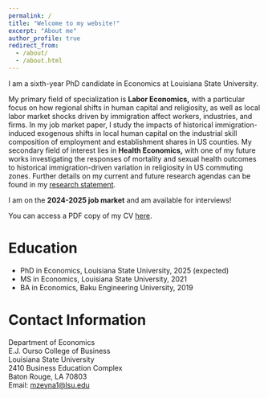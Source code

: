 ```yaml
---
permalink: /
title: "Welcome to my website!"
excerpt: "About me"
author_profile: true
redirect_from: 
  - /about/
  - /about.html
---
```


I am a sixth-year PhD candidate in Economics at Louisiana State University. 

My primary field of specialization is **Labor Economics,** with a particular focus on how regional shifts in human capital and religiosity, as well as local labor market shocks driven by immigration affect workers, industries, and firms. In my job market paper, I study the impacts of historical immigration-induced exogenous shifts in local human capital on the industrial skill composition of employment and establishment shares in US counties. My secondary field of interest lies in **Health Economics,** with one of my future works investigating the responses of mortality and sexual health outcomes to historical immigration-driven variation in religiosity in US commuting zones. Further details on my current and future research agendas can be found in my [research statement](/files/Murad_Zeynalli_Research_Statement.pdf).

I am on the **2024-2025 job market** and am available for interviews!

You can access a PDF copy of my CV [here](/files/Murad_Zeynalli_CV.pdf).

Education
======
* PhD in Economics, Louisiana State University, 2025 (expected)
* MS in Economics, Louisiana State University, 2021
* BA in Economics, Baku Engineering University, 2019

Contact Information
======

Department of Economics  
E.J. Ourso College of Business  
Louisiana State University  
2410 Business Education Complex  
Baton Rouge, LA 70803  
Email: [mzeyna1@lsu.edu](mailto:mzeyna1@lsu.edu)
